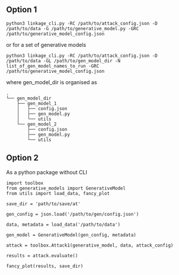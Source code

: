 ## Option 1

```
python3 linkage_cli.py -RC /path/to/attack_config.json -D /path/to/data -G /path/to/generative_model.py -GRC /path/to/generative_model_config.json
```

or for a set of generative models

```
python3 linkage_cli.py -RC /path/to/attack_config.json -D /path/to/data -GL /path/to/gen_model_dir -N list_of_gen_model_names_to_run -GRC /path/to/generative_model_config.json
```
where gen_model_dir is organised as
```
.
└── gen_model_dir
    ├── gen_model_1
    │	├── config.json
    │	├── gen_model.py
    │	└── utils
    └── gen_model_2
        ├── config.json
        ├── gen_model.py
        └── utils
```

## Option 2

As a python package without CLI

```
import toolbox
from generative_models import GenerativeModel
from utils import load_data, fancy_plot

save_dir = 'path/to/save/at'

gen_config = json.load('/path/to/gen/config.json')

data, metadata = load_data('/path/to/data')

gen_model = GenerativeModel(gen_config, metadata)

attack = toolbox.Attack1(generative_model, data, attack_config)

results = attack.evaluate()

fancy_plot(results, save_dir)
```
